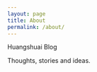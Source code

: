 ```yaml
---
layout: page
title: About
permalink: /about/
---
```


Huangshuai Blog

Thoughts, stories and ideas.

